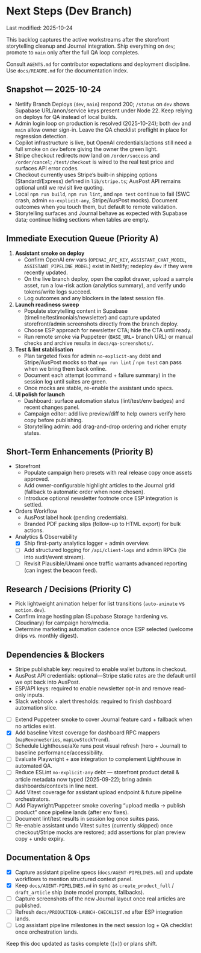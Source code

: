 # Next Steps (Dev Branch)

Last modified: 2025-10-24

This backlog captures the active workstreams after the storefront storytelling cleanup and Journal integration. Ship everything on `dev`; promote to `main` only after the full QA loop completes.

Consult `AGENTS.md` for contributor expectations and deployment discipline. Use `docs/README.md` for the documentation index.

## Snapshot — 2025-10-24
- Netlify Branch Deploys (`dev`, `main`) respond 200; `/status` on `dev` shows Supabase URL/anon/service keys present under Node 22. Keep relying on deploys for QA instead of local builds.
- Admin login loop on production is resolved (2025-10-24); both `dev` and `main` allow owner sign-in. Leave the QA checklist preflight in place for regression detection.
- Copilot infrastructure is live, but OpenAI credentials/actions still need a full smoke on `dev` before giving the owner the green light.
- Stripe checkout redirects now land on `/order/success` and `/order/cancel`; `/test/checkout` is wired to the real test price and surfaces API error codes.
- Checkout currently uses Stripe’s built-in shipping options (Standard/Express) defined in `lib/stripe.ts`; AusPost API remains optional until we revisit live quoting.
- Local `npm run build`, `npm run lint`, and `npm test` continue to fail (SWC crash, admin `no-explicit-any`, Stripe/AusPost mocks). Document outcomes when you touch them, but default to remote validation.
- Storytelling surfaces and Journal behave as expected with Supabase data; continue hiding sections when tables are empty.

## Immediate Execution Queue (Priority A)
1. **Assistant smoke on deploy**
   - Confirm OpenAI env vars (`OPENAI_API_KEY`, `ASSISTANT_CHAT_MODEL`, `ASSISTANT_PIPELINE_MODEL`) exist in Netlify; redeploy `dev` if they were recently updated.
   - On the live branch deploy, open the copilot drawer, upload a sample asset, run a low-risk action (analytics summary), and verify undo tokens/write logs succeed.
   - Log outcomes and any blockers in the latest session file.
2. **Launch readiness sweep**
   - Populate storytelling content in Supabase (timeline/testimonials/newsletter) and capture updated storefront/admin screenshots directly from the branch deploy.
    - Choose ESP approach for newsletter CTA; hide the CTA until ready.
   - Run remote smoke via Puppeteer (`BASE_URL=` branch URL) or manual checks and archive results in `docs/qa-screenshots/`.
3. **Test & lint stabilisation**
   - Plan targeted fixes for admin `no-explicit-any` debt and Stripe/AusPost mocks so that `npm run lint` / `npm test` can pass when we bring them back online.
   - Document each attempt (command + failure summary) in the session log until suites are green.
   - Once mocks are stable, re-enable the assistant undo specs.
4. **UI polish for launch**
   - Dashboard: surface automation status (lint/test/env badges) and recent changes panel.
   - Campaign editor: add live preview/diff to help owners verify hero copy before publishing.
   - Storytelling admin: add drag-and-drop ordering and richer empty states.

## Short-Term Enhancements (Priority B)
- Storefront
  - Populate campaign hero presets with real release copy once assets approved.
  - Add owner-configurable highlight articles to the Journal grid (fallback to automatic order when none chosen).
  - Introduce optional newsletter footnote once ESP integration is settled.
- Orders Workflow
  - AusPost label hook (pending credentials).
  - Branded PDF packing slips (follow-up to HTML export) for bulk actions.
- Analytics & Observability
  - [x] Ship first-party analytics logger + admin overview.
  - [ ] Add structured logging for `/api/client-logs` and admin RPCs (tie into audit/event stream).
  - [ ] Revisit Plausible/Umami once traffic warrants advanced reporting (can ingest the beacon feed).

## Research / Decisions (Priority C)
- Pick lightweight animation helper for list transitions (`auto-animate` vs `motion.dev`).
- Confirm image hosting plan (Supabase Storage hardening vs. Cloudinary) for campaign hero/media.
- Determine marketing automation cadence once ESP selected (welcome drips vs. monthly digest).

## Dependencies & Blockers
- Stripe publishable key: required to enable wallet buttons in checkout.
- AusPost API credentials: optional—Stripe static rates are the default until we opt back into AusPost.
- ESP/API keys: required to enable newsletter opt-in and remove read-only inputs.
- Slack webhook + alert thresholds: required to finish dashboard automation slice.

- [ ] Extend Puppeteer smoke to cover Journal feature card + fallback when no articles exist.
- [x] Add baseline Vitest coverage for dashboard RPC mappers (`mapRevenueSeries`, `mapLowStockTrend`).
- [ ] Schedule Lighthouse/aXe runs post visual refresh (hero + Journal) to baseline performance/accessibility.
- [ ] Evaluate Playwright + axe integration to complement Lighthouse in automated QA.
- [ ] Reduce ESLint `no-explicit-any` debt — storefront product detail & article metadata now typed (2025-09-22); bring admin dashboards/contexts in line next.
- [ ] Add Vitest coverage for assistant upload endpoint & future pipeline orchestrators.
- [ ] Add Playwright/Puppeteer smoke covering “upload media → publish product” once pipeline lands (after env fixes).
- [ ] Document lint/test results in session log once suites pass.
- [ ] Re-enable assistant undo Vitest suites (currently skipped) once checkout/Stripe mocks are restored; add assertions for plan preview copy + undo expiry.

## Documentation & Ops
- [x] Capture assistant pipeline specs (`docs/AGENT-PIPELINES.md`) and update workflows to mention structured context panel.
- [x] Keep `docs/AGENT-PIPELINES.md` in sync as `create_product_full` / `draft_article` ship (note model prompts, fallbacks).
- [ ] Capture screenshots of the new Journal layout once real articles are published.
- [ ] Refresh `docs/PRODUCTION-LAUNCH-CHECKLIST.md` after ESP integration lands.
- [ ] Log assistant pipeline milestones in the next session log + QA checklist once orchestration lands.

Keep this doc updated as tasks complete (`[x]`) or plans shift.
